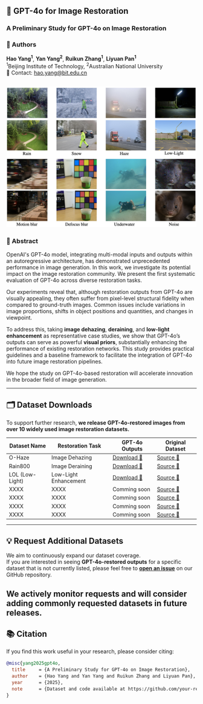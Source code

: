 ## 🧠 GPT-4o for Image Restoration

### A Preliminary Study for GPT-4o on Image Restoration

### 👥 Authors  
**Hao Yang<sup>1</sup>**, **Yan Yang<sup>2</sup>**, **Ruikun Zhang<sup>1</sup>**, **Liyuan Pan<sup>1</sup>**  
<sup>1</sup>Beijing Institute of Technology, <sup>2</sup>Australian National University  
📧 Contact: hao.yang@bit.edu.cn  

![cover](doc/example.png)
---

### 📜 Abstract

OpenAI's GPT-4o model, integrating multi-modal inputs and outputs within an autoregressive architecture, has demonstrated unprecedented performance in image generation. In this work, we investigate its potential impact on the image restoration community. We present the first systematic evaluation of GPT-4o across diverse restoration tasks.

Our experiments reveal that, although restoration outputs from GPT-4o are visually appealing, they often suffer from pixel-level structural fidelity when compared to ground-truth images. Common issues include variations in image proportions, shifts in object positions and quantities, and changes in viewpoint.

To address this, taking **image dehazing**, **deraining**, and **low-light enhancement** as representative case studies, we show that GPT-4o’s outputs can serve as powerful **visual priors**, substantially enhancing the performance of existing restoration networks. This study provides practical guidelines and a baseline framework to facilitate the integration of GPT-4o into future image restoration pipelines.

We hope the study on GPT-4o-based restoration will accelerate innovation in the broader field of image generation. 

---

## 🗂️ Dataset Downloads

To support further research, **we release GPT-4o-restored images from over 10 widely used image restoration datasets.**

| Dataset Name         | Restoration Task        | GPT-4o Outputs      | Original Dataset |
|----------------------|-------------------------|---------------------|------------------|
| O-Haze | Image Dehazing        | [Download 🔗](#)     | [Source 🔗](???) |
| Rain800            | Image Deraining         | [Download 🔗](#)     | [Source 🔗](???) |
| LOL (Low-Light)      | Low-Light Enhancement   | [Download 🔗](#)     | [Source 🔗](???) |
| XXXX               | XXXX          | Comming soon    | [Source 🔗](XXX) |
| XXXX               | XXXX          | Comming soon    | [Source 🔗](XXX) |
| XXXX               | XXXX          | Comming soon    | [Source 🔗](XXX) |
| XXXX               | XXXX          | Comming soon    | [Source 🔗](XXX) |


---

## 💡 Request Additional Datasets

We aim to continuously expand our dataset coverage.  
If you are interested in seeing **GPT-4o-restored outputs** for a specific dataset that is not currently listed, please feel free to **[open an issue](https://github.com/your-repo-link/issues)** on our GitHub repository.  

We actively monitor requests and will **consider adding** commonly requested datasets in future releases.
---

## 📚 Citation

If you find this work useful in your research, please consider citing:
```bibtex
@misc{yang2025gpt4o,
  title     = {A Preliminary Study for GPT-4o on Image Restoration},
  author    = {Hao Yang and Yan Yang and Ruikun Zhang and Liyuan Pan},
  year      = {2025},
  note      = {Dataset and code available at https://github.com/your-repo-link}
}
```
